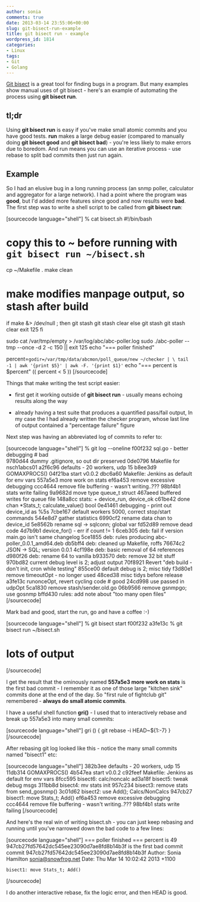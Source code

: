 ```yaml
---
author: sonia
comments: true
date: 2013-03-14 23:55:06+00:00
slug: git-bisect-run-example
title: git bisect run - example
wordpress_id: 1814
categories:
- Linux
tags:
- Git
- Golang
---
```


[Git bisect](http://www.kernel.org/pub/software/scm/git/docs/git-bisect.html) is a great tool for finding bugs in a program. But many examples show manual uses of git bisect - here's an example of automating the process using **git bisect run**.



## tl;dr



Using **git bisect run** is easy if you've make small atomic commits and you have good tests. **run** makes a large debug easier (compared to manually doing **git bisect good** and **git bisect bad**) - you're less likely to make errors due to boredom. And run means you can use an iterative process - use rebase to split bad commits then just run again.



## Example



So I had an elusive bug in a long running process (an snmp poller, calculator and aggregator for a large network). I had a point where the program was **good**, but I'd added more features since good and now results were **bad**. The first step was to write a shell script to be called from **git bisect run**:

[sourcecode language="shell"]
% cat bisect.sh
#!/bin/bash
# copy this to ~ before running with `git bisect run ~/bisect.sh`

cp ~/Makefile .
make clean

# make modifies manpage output, so stash after build
if make &> /dev/null ; then
	git stash
	git stash clear
else
	git stash
	git stash clear
	exit 125
fi

sudo cat /var/tmp/empty > /var/log/abc/abc-poller.log
sudo ./abc-poller --tmp --once -d 2 -c 150 || exit 125
echo "=== poller finished"

percent=`godir=/var/tmp/data/abcmon/poll_queue/new ~/checker | \
  tail -1 | awk '{print $5}' | awk -F. '{print $1}'`
echo "=== percent is $percent"
(( percent < 5 ))
[/sourcecode]

Things that make writing the test script easier:



	
  * first get it working outside of **git bisect run** - usually means echoing results along the way

	
  * already having a test suite that produces a quantified pass/fail output, In my case the I had already written the checker program, whose last line of output contained a "percentage failure" figure



Next step was having an abbreviated log of commits to refer to:

[sourcecode language="shell"]
% git log --oneline
f00f232 sql.go - better debugging       # bad                                                                                                                                                        
9780d44 dummy .gitignore, so out dir preserved
0de0796 Makefile for nsch1abcs01
a2f6c96 defaults - 20 workers, udp 15
b8ee3d9 GOMAXPROCS()
04f21ba start v0.0.2
dbc6a60 Makefile: Jenkins as default for env vars
557a5e3 more work on stats
ef6a453 remove excessive debugging
ccc4644 remove file buffering - wasn't writing..???
98bf4b1 stats write failing
9a9682d move type queue_t struct
467aeed buffered writes for queue file
148a8cc stats: + device_run, device_ok
c61be42 done chan *Stats_t; calculate_value() bool
0e41461 debugging - print out device_id as %5s
7cbe167 default workers 5000, correct stop/start commands
544e8d7 gather statistics
6990cf2 rename data chan to device_id
5e8562b rename sql -> sqlconn; global var
fd52d89 remove dead code
4d7b9b1 device_for() - err if count != 1
6ceb305 deb: fail if version main.go isn't same changelog
5ce1855 deb: rules producing abc-poller_0.0.1_amd64.deb
db5bff4 deb: cleaned up Makefile, roffs
76674c2 JSON -> SQL; version 0.0.1
4cf198e deb: basic removal of 64 references
d980f26 deb: rename 64 to vanilla
b933570 deb: remove 32 bit stuff
970bd82 current debug level is 2; adjust output
70f8921 Revert "deb build - don't init, cron while testing"
855ce00 default debug is 2; misc tidy
f3d80e1 remove timeoutOpt - no longer used
48ced38 misc tidys before release
a3fe13c runonceOpt, revert cycling code  # good
24cd998 use passed in udpOpt
5ca1830 remove stash/sender.old.go
06b9566 remove gsnmpgo; use gosnmp
bffd430 rules: add note about "too many open files"
[/sourcecode]

Mark bad and good, start the run, go and have a coffee :-)

[sourcecode language="shell"]
% git bisect start f00f232 a3fe13c
% git bisect run ~/bisect.sh
# lots of output
[/sourcecode]

I get the result that the ominously named **557a5e3 more work on stats** is the first bad commit - I remember it as one of those large "kitchen sink" commits done at the end of the day. So "first rule of fightclub git" remembered - **always do small atomic commits**.

I have a useful shell function **gri()** - I used that to interactively rebase and break up 557a5e3 into many small commits:

[sourcecode language="shell"]
gri () {
  git rebase -i HEAD~${1:-7}
}
[/sourcecode]

After rebasing git log looked like this - notice the many small commits named "bisect1" etc:

[sourcecode language="shell"]
382b3ee defaults - 20 workers, udp 15
11db314 GOMAXPROCS()
4b547ea start v0.0.2
c92feef Makefile: Jenkins as default for env vars
8fcc595 bisect6: calc/noncalc
ad3a18f bisect5: tweak debug msgs
311bb8d bisect4: mv stats init
957c234 bisect3: remove stats from send_gosnmp()
3c01d62 bisect2: use Add(); Calcs/NonCalcs
947cb27 bisect1: move Stats_t; Add()
ef6a453 remove excessive debugging
ccc4644 remove file buffering - wasn't writing..???
98bf4b1 stats write failing
[/sourcecode]

And here's the real win of writing bisect.sh - you can just keep rebasing and running until you've narrowed down the bad code to a few lines:

[sourcecode language="shell"]
=== poller finished
=== percent is 49
947cb27fd57642dc545ee23090d7ae8fd8b14b3f is the first bad commit
commit 947cb27fd57642dc545ee23090d7ae8fd8b14b3f
Author: Sonia Hamilton <sonia@snowfrog.net>
Date:   Thu Mar 14 10:02:42 2013 +1100

    bisect1: move Stats_t; Add()
[/sourcecode]

I do another interactive rebase, fix the logic error, and then HEAD is good.

